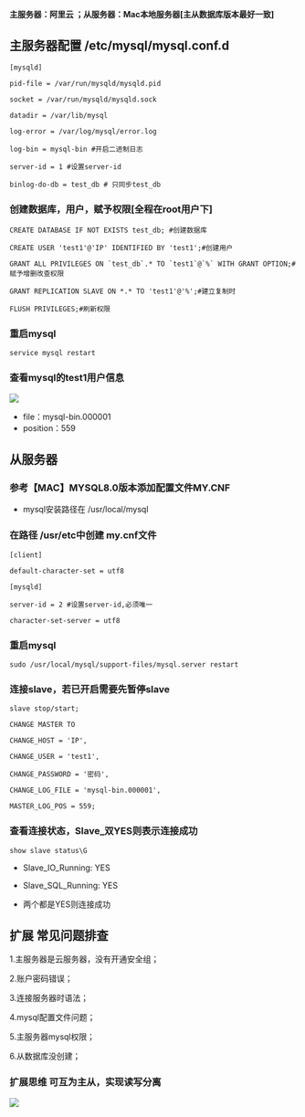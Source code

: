 **主服务器：阿里云 ；从服务器：Mac本地服务器[主从数据库版本最好一致]**

## 主服务器配置 /etc/mysql/mysql.conf.d

```
[mysqld]

pid-file = /var/run/mysqld/mysqld.pid

socket = /var/run/mysqld/mysqld.sock

datadir = /var/lib/mysql

log-error = /var/log/mysql/error.log

log-bin = mysql-bin #开启二进制日志

server-id = 1 #设置server-id

binlog-do-db = test_db # 只同步test_db

```

### 创建数据库，用户，赋予权限[全程在root用户下]

~~~
CREATE DATABASE IF NOT EXISTS test_db; #创建数据库

CREATE USER 'test1'@'IP' IDENTIFIED BY 'test1';#创建用户

GRANT ALL PRIVILEGES ON `test_db`.* TO `test1`@`%` WITH GRANT OPTION;#赋予增删改查权限

GRANT REPLICATION SLAVE ON *.* TO 'test1'@'%';#建立复制时

FLUSH PRIVILEGES;#刷新权限
~~~

### 重启mysql

```
service mysql restart
```

### 查看mysql的test1用户信息

<img src="/后端/mysql/1.png" />

* file：mysql-bin.000001
* position：559

## 从服务器
### 参考【MAC】MYSQL8.0版本添加配置文件MY.CNF
- mysql安装路径在 /usr/local/mysql

### 在路径 /usr/etc中创建 **my.cnf**文件

```
[client]

default-character-set = utf8

[mysqld]

server-id = 2 #设置server-id,必须唯一

character-set-server = utf8
```

### 重启mysql

```
sudo /usr/local/mysql/support-files/mysql.server restart
```

### 连接slave，若已开启需要先暂停slave

```
slave stop/start;
```

~~~
CHANGE MASTER TO

CHANGE_HOST = 'IP',

CHANGE_USER = 'test1',

CHANGE_PASSWORD = '密码',

CHANGE_LOG_FILE = 'mysql-bin.000001',

MASTER_LOG_POS = 559;
~~~

### 查看连接状态，Slave_双YES则表示连接成功

```
show slave status\G
```

* Slave_IO_Running: YES

* Slave_SQL_Running: YES

* 两个都是YES则连接成功


## 扩展 常见问题排查
1.主服务器是云服务器，没有开通安全组；

2.账户密码错误；

3.连接服务器时语法；

4.mysql配置文件问题；

5.主服务器mysql权限；

6.从数据库没创建；

### 扩展思维 可互为主从，实现读写分离
<img src="/后端/mysql/2.png" />
